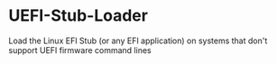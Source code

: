 # UEFI-Stub-Loader
Load the Linux EFI Stub (or any EFI application) on systems that don't support UEFI firmware command lines
